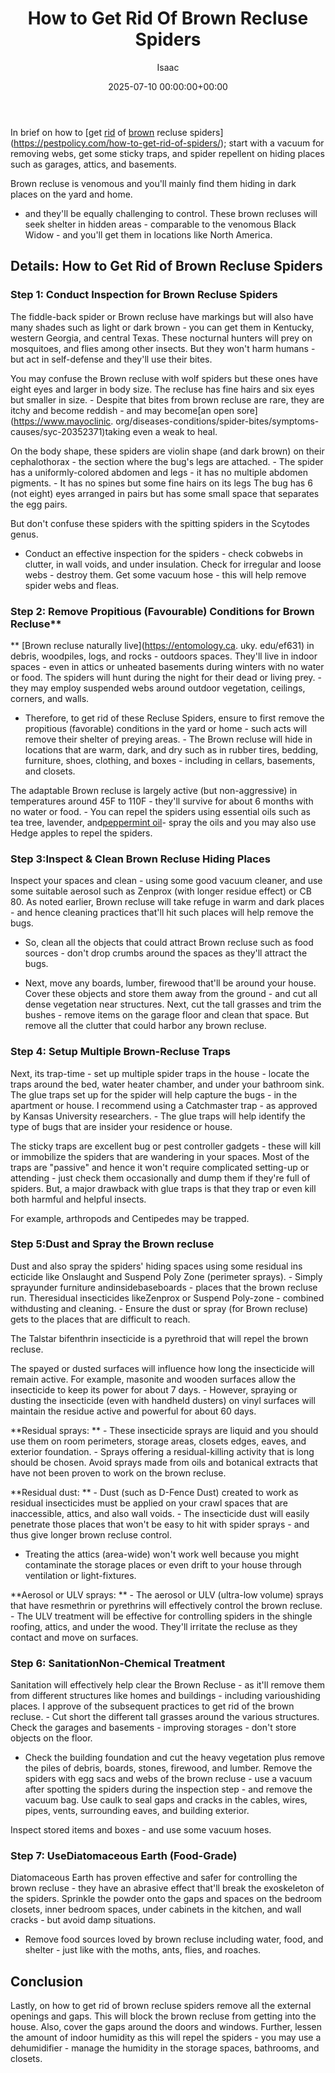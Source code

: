 ﻿---
title: How to Get Rid Of Brown Recluse Spiders
description: In brief on how to get rid of brown recluse spidershttpspestpolicy.comhow-to-get-rid-of-spiders  start with a vacuum for removing webs, get some sticky traps,...
slug: /how-to-get-rid-of-brown-recluse-spiders/
date: 2025-07-10 00:00:00+00:00
lastmod: 2025-07-10 00:00:00+03:00
author: Isaac
categories:
- Guide
- Spiders
tags:
- guide
- rid
- brown
layout: post
---

In brief on how to [get [rid](https://pestpolicy.com/how-to-get-rid-of-cockroaches-in-apartments/) of [brown](https://pestpolicy.com/how-to-identify-the-cause-of-brown-spots-in-your-lawn/) recluse spiders](https://pestpolicy.com/how-to-get-rid-of-spiders/); start with a vacuum for removing webs, get some sticky traps, and spider repellent on hiding places such as garages, attics, and basements.

Brown recluse is venomous and you'll mainly find them hiding in dark places on the yard and home.

- and they'll be equally challenging to control. These brown recluses will seek shelter in hidden areas - comparable to the venomous Black Widow - and you'll get them in locations like North America.

##  Details: How to Get Rid of Brown Recluse Spiders

###  Step 1: Conduct Inspection for Brown Recluse Spiders

The fiddle-back spider or Brown recluse have markings but will also have many shades such as light or dark brown - you can get them in Kentucky, western Georgia, and central Texas. These nocturnal hunters will prey on mosquitoes, and flies among other insects. But they won't harm humans - but act in self-defense and they'll use their bites.

You may confuse the Brown recluse with wolf spiders but these ones have eight eyes and larger in body size. The recluse has fine hairs and six eyes but smaller in size. - Despite that bites from brown recluse are rare, they are itchy and become reddish - and may become[an open sore](https://www.mayoclinic. org/diseases-conditions/spider-bites/symptoms-causes/syc-20352371)taking even a weak to heal.

On the body shape, these spiders are violin shape (and dark brown) on their cephalothorax - the section where the bug's legs are attached. - The spider has a uniformly-colored abdomen and legs - it has no multiple abdomen pigments. - It has no spines but some fine hairs on its legs The bug has 6 (not eight) eyes arranged in pairs but has some small space that separates the egg pairs.

But don't confuse these spiders with the spitting spiders in the Scytodes genus.

- Conduct an effective inspection for the spiders - check cobwebs in clutter, in wall voids, and under insulation. Check for irregular and loose webs - destroy them. Get some vacuum hose - this will help remove spider webs and fleas.

###  Step 2: Remove Propitious (Favourable) Conditions for Brown Recluse**

** [Brown recluse naturally live](https://entomology.ca. uky. edu/ef631) in debris, woodpiles, logs, and rocks - outdoors spaces. They'll live in indoor spaces - even in attics or unheated basements during winters with no water or food. The spiders will hunt during the night for their dead or living prey. - they may employ suspended webs around outdoor vegetation, ceilings, corners, and walls.

- Therefore, to get rid of these Recluse Spiders, ensure to first remove the propitious (favorable) conditions in the yard or home - such acts will remove their shelter of preying areas. - The Brown recluse will hide in locations that are warm, dark, and dry such as in rubber tires, bedding, furniture, shoes, clothing, and boxes - including in cellars, basements, and closets.

The adaptable Brown recluse is largely active (but non-aggressive) in temperatures around 45F to 110F - they'll survive for about 6 months with no water or food. - You can repel the spiders using essential oils such as tea tree, lavender, and[peppermint oil](https://pestpolicy.com/does-peppermint-oil-repel-spiders/)- spray the oils and you may also use Hedge apples to repel the spiders.

###  Step 3:**Inspect & Clean Brown Recluse Hiding Places**

Inspect your spaces and clean - using some good vacuum cleaner, and use some suitable aerosol such as Zenprox (with longer residue effect) or CB 80. As noted earlier, Brown recluse will take refuge in warm and dark places - and hence cleaning practices that'll hit such places will help remove the bugs.

- So, clean all the objects that could attract Brown recluse such as food sources - don't drop crumbs around the spaces as they'll attract the bugs.

- Next, move any boards, lumber, firewood that'll be around your house. Cover these objects and store them away from the ground - and cut all dense vegetation near structures. Next, cut the tall grasses and trim the bushes - remove items on the garage floor and clean that space. But remove all the clutter that could harbor any brown recluse.

###  Step 4: Setup Multiple Brown-Recluse Traps

Next, its trap-time - set up multiple spider traps in the house - locate the traps around the bed, water heater chamber, and under your bathroom sink. The glue traps set up for the spider will help capture the bugs - in the apartment or house. I recommend using a Catchmaster trap - as approved by Kansas University researchers. - The glue traps will help identify the type of bugs that are insider your residence or house.

The sticky traps are excellent bug or pest controller gadgets - these will kill or immobilize the spiders that are wandering in your spaces. Most of the traps are "passive" and hence it won't require complicated setting-up or attending - just check them occasionally and dump them if they're full of spiders. But, a major drawback with glue traps is that they trap or even kill both harmful and helpful insects.

For example, arthropods and Centipedes may be trapped.

###  Step 5:**Dust and Spray the Brown recluse**

Dust and also spray the spiders' hiding spaces using some residual ins ecticide like Onslaught and Suspend Poly Zone (perimeter sprays). - Simply sprayunder furniture andinsidebaseboards - places that the brown recluse run. Theresidual insecticides likeZenprox or Suspend Poly-zone - combined withdusting and cleaning. - Ensure the dust or spray (for Brown recluse) gets to the places that are difficult to reach.

The Talstar bifenthrin insecticide is a pyrethroid that will repel the brown recluse.

The spayed or dusted surfaces will influence how long the insecticide will remain active. For example, masonite and wooden surfaces allow the insecticide to keep its power for about 7 days. - However, spraying or dusting the insecticide (even with handheld dusters) on vinyl surfaces will maintain the residue active and powerful for about 60 days.

**Residual sprays: ** - These insecticide sprays are liquid and you should use them on room perimeters, storage areas, closets edges, eaves, and exterior foundation. - Sprays offering a residual-killing activity that is long should be chosen. Avoid sprays made from oils and botanical extracts that have not been proven to work on the brown recluse.

**Residual dust: ** - Dust (such as D-Fence Dust) created to work as residual insecticides must be applied on your crawl spaces that are inaccessible, attics, and also wall voids. - The insecticide dust will easily penetrate those places that won't be easy to hit with spider sprays - and thus give longer brown recluse control.

- Treating the attics (area-wide) won't work well because you might contaminate the storage places or even drift to your house through ventilation or light-fixtures.

**Aerosol or ULV sprays: ** - The aerosol or ULV (ultra-low volume) sprays that have resmethrin or pyrethrins will effectively control the brown recluse. - The ULV treatment will be effective for controlling spiders in the shingle roofing, attics, and under the wood. They'll irritate the recluse as they contact and move on surfaces.

###  Step 6: Sanitation**Non-Chemical Treatment**

Sanitation will effectively help clear the Brown Recluse - as it'll remove them from different structures like homes and buildings - including varioushiding places. I approve of the subsequent practices to get rid of the brown recluse. - Cut short the different tall grasses around the various structures. Check the garages and basements - improving storages - don't store objects on the floor.

- Check the building foundation and cut the heavy vegetation plus remove the piles of debris, boards, stones, firewood, and lumber. Remove the spiders with egg sacs and webs of the brown recluse - use a vacuum after spotting the spiders during the inspection step - and remove the vacuum bag. Use caulk to seal gaps and cracks in the cables, wires, pipes, vents, surrounding eaves, and building exterior.

Inspect stored items and boxes - and use some vacuum hoses.

###  Step 7: UseDiatomaceous Earth (Food-Grade)

Diatomaceous Earth has proven effective and safer for controlling the brown recluse - they have an abrasive effect that'll break the exoskeleton of the spiders. Sprinkle the powder onto the gaps and spaces on the bedroom closets, inner bedroom spaces, under cabinets in the kitchen, and wall cracks - but avoid damp situations.

- Remove food sources loved by brown recluse including water, food, and shelter - just like with the moths, ants, flies, and roaches.

##  Conclusion

Lastly, on how to get rid of brown recluse spiders remove all the external openings and gaps. This will block the brown recluse from getting into the house. Also, cover the gaps around the doors and windows. Further, lessen the amount of indoor humidity as this will repel the spiders - you may use a dehumidifier - manage the humidity in the storage spaces, bathrooms, and closets.


